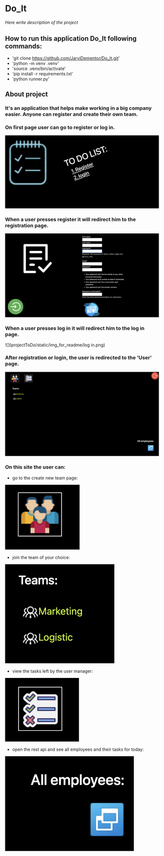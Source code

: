 # Do_It

###### Here write description of the project

## How to run this application Do_It following commands:
- 'git clone https://github.com/JaryjDementor/Do_It.git'
- 'python -m venv .venv'
- 'source .venv/bin/activate'
- 'pip install -r requirements.txt'
- 'python runner.py'

## About project

### It's an application that helps make working in a big company easier. Anyone can register and create their own team.

### On first page user can go to register or log in.
![](projectToDo/static/img_for_readme/first_page.png)

### When a user presses register it will redirect him to the registration page. 
![](projectToDo/static/img_for_readme/register.png)

### When a user presses log in it will redirect him to the log in page.
![](projectToDo/static/img_for_readme/log in.png)

### After registration or login, the user is redirected to the 'User' page.
![](projectToDo/static/img_for_readme/profile_page.png)

### On this site the user can:
- go to the create new team page: 

![](projectToDo/static/img_for_readme/create_team.png)

- join the team of your choice:

![](projectToDo/static/img_for_readme/teams.png)

- view the tasks left by the user manager:

![](projectToDo/static/img_for_readme/tasks.png)

- open the rest api and see all employees and their tasks for today:

![](projectToDo/static/img_for_readme/rest.png)


